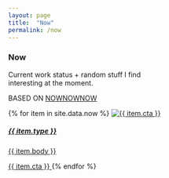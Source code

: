 ```yaml
---
layout: page
title:  "Now"
permalink: /now
---
```

<section class="fl w-100 ph5 ph0-ns pv6">
  <div class="tl tc-ns pt3 pb4 pb6-ns">
    <h3 class="f4 fw6 silver ttu gotham-bold tracked">Now</h3>
    <p class="f4 f3-ns fw3 sentinel-light-italic">Current work status + random stuff I find <br class="dn db-ns">interesting at the moment.</p>
    <p class="f7 fw6 silver ttu gotham-bold tracked">BASED ON <a href="https://nownownow.com/p/wMyz" target="_blank" class="silver">NOWNOWNOW</a></p>
  </div>
  <div class="w-100 w-40-ns center tl ph5-ns">
    {% for item in site.data.now %}
      <a href="{{ item.cta_url }}" rel="nofollow" title="{{ item.cta }}" class="db link pv4 pv5-ns" target="_blank">
        <img src="{{ item.picture }}" alt="{{ item.cta }}" class="h2 pr2 dib v-mid">
        <h5 class="f4 fw5 ttu dib v-mid ma0 gotham-extralight">{{ item.type }}</h5>
        <p class="f4 fw3 sentinel-light">{{ item.body }}</p>
        <span class="db f7 silver ttu gotham-bold tracked">{{ item.cta }}</span>
      </a>
    {% endfor %}
  </div>
</section>